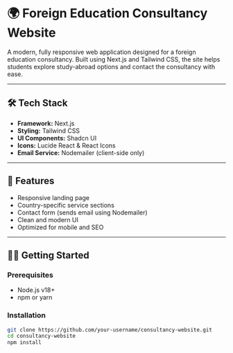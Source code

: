 # 🌍 Foreign Education Consultancy Website

A modern, fully responsive web application designed for a foreign education consultancy. Built using Next.js and Tailwind CSS, the site helps students explore study-abroad options and contact the consultancy with ease.

---

## 🛠 Tech Stack

- **Framework:** Next.js
- **Styling:** Tailwind CSS
- **UI Components:** Shadcn UI
- **Icons:** Lucide React & React Icons
- **Email Service:** Nodemailer (client-side only)

---

## 🚀 Features

- Responsive landing page
- Country-specific service sections
- Contact form (sends email using Nodemailer)
- Clean and modern UI
- Optimized for mobile and SEO

---

## 🧑‍💻 Getting Started

### Prerequisites

- Node.js v18+
- npm or yarn

### Installation

```bash
git clone https://github.com/your-username/consultancy-website.git
cd consultancy-website
npm install
